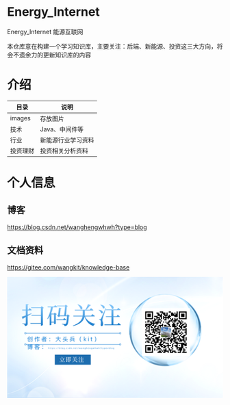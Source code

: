 # Energy_Internet
Energy_Internet  能源互联网

本仓库意在构建一个学习知识库，主要关注：后端、新能源、投资这三大方向，将会不遗余力的更新知识库的内容

# 介绍
| 目录     | 说明        |
|--------|-----------|
| images | 存放图片      |
| 技术     | Java、中间件等 |
| 行业     | 新能源行业学习资料 |
| 投资理财   | 投资相关分析资料  |

# 个人信息
## 博客
https://blog.csdn.net/wanghengwhwh?type=blog

## 文档资料

https://gitee.com/wangkit/knowledge-base

![alt text](https://github.com/wanghengGit/Energy_Internet/blob/main/images/%E4%B8%AA%E4%BA%BA.png)

